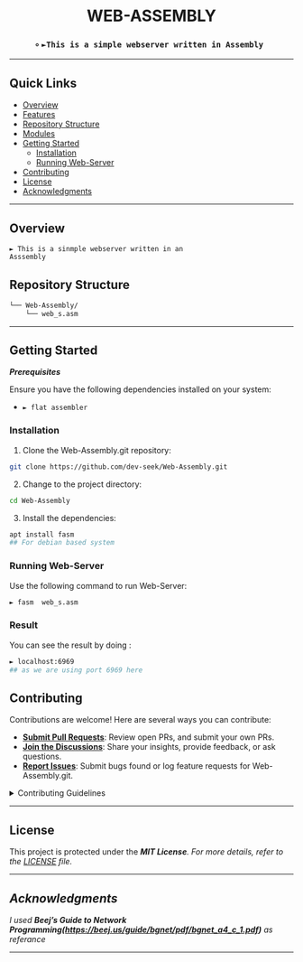 <div align="center">
<h1>
   <br>
   WEB-ASSEMBLY
</h1>
<h3>◦ <code>►This is a simple webserver written in Assembly </code></h3>
</div>

---

##  Quick Links
- [ Overview](#-overview)
- [ Features](#-features)
- [ Repository Structure](#-repository-structure)
- [ Modules](#modules)
- [ Getting Started](#-getting-started)
    - [ Installation](#-installation)
    - [ Running Web-Server](#-running-Web-Assembly.git)
- [ Contributing](#-contributing)
- [ License](#-license)
- [ Acknowledgments](#-acknowledgments)

---

##  Overview

<code>► This is a sinmple webserver written in an Asssembly</code>

##  Repository Structure

```sh
└── Web-Assembly/
    └── web_s.asm

```

---

##  Getting Started

***Prerequisites***

Ensure you have the following dependencies installed on your system:

- `► flat assembler`

###  Installation

1. Clone the Web-Assembly.git repository:
```sh
git clone https://github.com/dev-seek/Web-Assembly.git
```

2. Change to the project directory:
```sh
cd Web-Assembly
```

3. Install the dependencies:
```sh
apt install fasm
## For debian based system 
```

###  Running Web-Server
Use the following command to run Web-Server:
```sh
► fasm  web_s.asm
```
### Result
You can see the result by doing :
```sh
► localhost:6969
## as we are using port 6969 here 
```
##  Contributing

Contributions are welcome! Here are several ways you can contribute:

- **[Submit Pull Requests](https://github.com/dev-seek/Web-Assembly/pulls)**: Review open PRs, and submit your own PRs.
- **[Join the Discussions](https://github.com/dev-seek/Web-Assembly/discussions/1)**: Share your insights, provide feedback, or ask questions.
- **[Report Issues](https://github.com/dev-seek/Web-Assembly/issues)**: Submit bugs found or log feature requests for Web-Assembly.git.

<details closed>
<summary>Contributing Guidelines</summary>

1. **Fork the Repository**: Start by forking the project repository to your GitHub account.
2. **Clone Locally**: Clone the forked repository to your local machine using a Git client.
   ```sh
   git clone <your-forked-repo-url>
   ```
3. **Create a New Branch**: Always work on a new branch, giving it a descriptive name.
   ```sh
   git checkout -b new-feature-x
   ```
4. **Make Your Changes**: Develop and test your changes locally.
5. **Commit Your Changes**: Commit with a clear and concise message describing your updates.
   ```sh
   git commit -m 'Implemented new feature x.'
   ```
6. **Push to GitHub**: Push the changes to your forked repository.
   ```sh
   git push origin new-feature-x
   ```
7. **Submit a Pull Request**: Create a PR against the original project repository. Clearly describe the changes and their motivations.

Once your PR is reviewed and approved, it will be merged into the main branch.

</details>

---

##  License


This project is protected under the <b><i>MIT License</b>. For more details, refer to the [LICENSE](LICENSE) file.

---

##  Acknowledgments

I used <b>Beej’s Guide to Network Programming(https://beej.us/guide/bgnet/pdf/bgnet_a4_c_1.pdf)</b> as referance 


---
